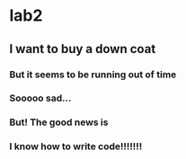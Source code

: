# lab2
## I want to buy a down coat
### But it seems to be running out of time
### Sooooo sad...
### But! The good news is
### I know how to write code!!!!!!!
